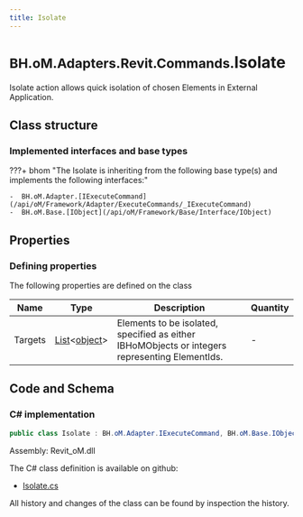 ```yaml
---
title: Isolate
---
```


# <small>BH.oM.Adapters.Revit.Commands.</small>**Isolate**

Isolate action allows quick isolation of chosen Elements in External Application.

## Class structure

### Implemented interfaces and base types

???+ bhom "The Isolate is inheriting from the following base type(s) and implements the following interfaces:"

    -  BH.oM.Adapter.[IExecuteCommand](/api/oM/Framework/Adapter/ExecuteCommands/_IExecuteCommand)
    -  BH.oM.Base.[IObject](/api/oM/Framework/Base/Interface/IObject)


## Properties



### Defining properties

The following properties are defined on the class

| Name             | Type             | Description      | Quantity         |
|------------------|------------------|------------------|------------------|
| Targets | [List](https://learn.microsoft.com/en-us/dotnet/api/System.Collections.Generic.List-1?view=netstandard-2.0)&lt;[object](https://learn.microsoft.com/en-us/dotnet/api/System.Object?view=netstandard-2.0)&gt; | Elements to be isolated, specified as either IBHoMObjects or integers representing ElementIds. | - |


## Code and Schema

### C# implementation

``` C# title="C#"
public class Isolate : BH.oM.Adapter.IExecuteCommand, BH.oM.Base.IObject
```

Assembly: Revit_oM.dll

The C# class definition is available on github:

- [Isolate.cs](https://github.com/BHoM/Revit_Toolkit/blob/develop/Revit_oM/Commands\Isolate.cs)

All history and changes of the class can be found by inspection the history.
